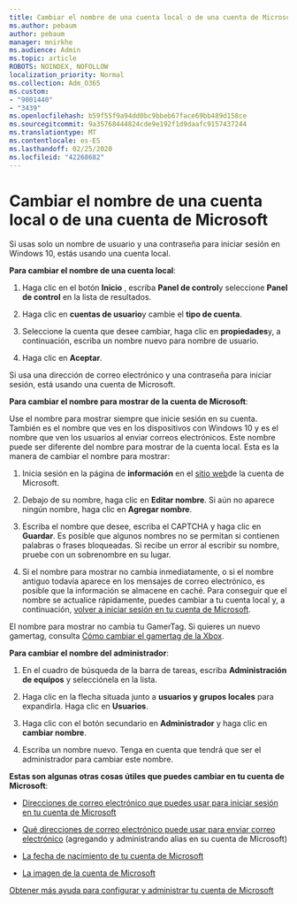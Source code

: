```yaml
---
title: Cambiar el nombre de una cuenta local o de una cuenta de Microsoft
ms.author: pebaum
author: pebaum
manager: mnirkhe
ms.audience: Admin
ms.topic: article
ROBOTS: NOINDEX, NOFOLLOW
localization_priority: Normal
ms.collection: Adm_O365
ms.custom:
- "9001440"
- "3439"
ms.openlocfilehash: b59f55f9a94dd0bc9bbeb67face69bb489d158ce
ms.sourcegitcommit: 9a35768444824cde9e192f1d9daafc9157437244
ms.translationtype: MT
ms.contentlocale: es-ES
ms.lasthandoff: 02/25/2020
ms.locfileid: "42268682"
---
```

# <a name="change-the-name-of-a-local-account-or-a-microsoft-account"></a>Cambiar el nombre de una cuenta local o de una cuenta de Microsoft

Si usas solo un nombre de usuario y una contraseña para iniciar sesión en Windows 10, estás usando una cuenta local. 

**Para cambiar el nombre de una cuenta local**:

1. Haga clic en el botón **Inicio** , escriba **Panel de control**y seleccione **Panel de control** en la lista de resultados.

2. Haga clic en **cuentas de usuario**y cambie el **tipo de cuenta**.

3. Seleccione la cuenta que desee cambiar, haga clic en **propiedades**y, a continuación, escriba un nombre nuevo para nombre de usuario.

4. Haga clic en **Aceptar**.

Si usa una dirección de correo electrónico y una contraseña para iniciar sesión, está usando una cuenta de Microsoft.

**Para cambiar el nombre para mostrar de la cuenta de Microsoft**:

Use el nombre para mostrar siempre que inicie sesión en su cuenta. También es el nombre que ves en los dispositivos con Windows 10 y es el nombre que ven los usuarios al enviar correos electrónicos. Este nombre puede ser diferente del nombre para mostrar de la cuenta local. Esta es la manera de cambiar el nombre para mostrar:

1. Inicia sesión en la página de **información** en el [sitio web](https://account.microsoft.com/)de la cuenta de Microsoft.

2. Debajo de su nombre, haga clic en **Editar nombre**. Si aún no aparece ningún nombre, haga clic en **Agregar nombre**. 

3. Escriba el nombre que desee, escriba el CAPTCHA y haga clic en **Guardar**. Es posible que algunos nombres no se permitan si contienen palabras o frases bloqueadas. Si recibe un error al escribir su nombre, pruebe con un sobrenombre en su lugar.

4. Si el nombre para mostrar no cambia inmediatamente, o si el nombre antiguo todavía aparece en los mensajes de correo electrónico, es posible que la información se almacene en caché. Para conseguir que el nombre se actualice rápidamente, puedes cambiar a tu cuenta local y, a continuación, [volver a iniciar sesión en tu cuenta de Microsoft](https://account.microsoft.com/).

El nombre para mostrar no cambia tu GamerTag. Si quieres un nuevo gamertag, consulta [Cómo cambiar el gamertag de la Xbox](https://support.xbox.com/id-ID/account-management/change-xbox-live-gamertag).

**Para cambiar el nombre del administrador**:

1. En el cuadro de búsqueda de la barra de tareas, escriba **Administración de equipos** y selecciónela en la lista.

2. Haga clic en la flecha situada junto a **usuarios y grupos locales** para expandirla. Haga clic en **Usuarios**.

3. Haga clic con el botón secundario en **Administrador** y haga clic en **cambiar nombre**.

4. Escriba un nombre nuevo. Tenga en cuenta que tendrá que ser el administrador para cambiar este nombre.

**Estas son algunas otras cosas útiles que puedes cambiar en tu cuenta de Microsoft**:

- [Direcciones de correo electrónico que puedes usar para iniciar sesión en tu cuenta de Microsoft](https://support.microsoft.com/help/4026162)

- [Qué direcciones de correo electrónico puede usar para enviar correo electrónico](https://support.microsoft.com/help/12407) (agregando y administrando alias en su cuenta de Microsoft)

- [La fecha de nacimiento de tu cuenta de Microsoft](https://support.microsoft.com/help/12411)

- [La imagen de la cuenta de Microsoft](https://support.microsoft.com/help/4026790)

[Obtener más ayuda para configurar y administrar tu cuenta de Microsoft](https://support.microsoft.com/hub/4294457/microsoft-account-help#manage-account)